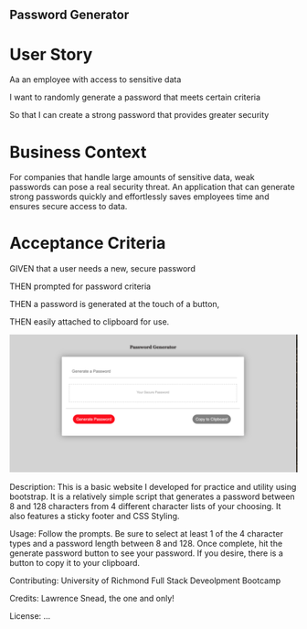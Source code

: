 ## Password Generator
# User Story

Aa an employee with access to sensitive data

I want to randomly generate a password that meets certain criteria

So that I can create a strong password that provides greater security

# Business Context

For companies that handle large amounts of sensitive data, weak passwords can pose a real security threat. An application that can generate strong passwords quickly and effortlessly saves employees time and ensures secure access to data.

# Acceptance Criteria

GIVEN that a user needs a new, secure password

THEN prompted for password criteria

THEN a password is generated at the touch of a button,

THEN easily attached to clipboard for use.





![Screenshot](assets/images/Password_Generator.png)

Description: This is a basic website I developed for practice and utility using bootstrap. It is a relatively simple script that generates a password between 8 and 128 characters from 4 different character lists of your choosing. It also features a sticky footer and CSS Styling.

Usage: Follow the prompts. Be sure to select at least 1 of the 4 character types and a password length between 8 and 128. Once complete, hit the generate password button to see your password. If you desire, there is a button to copy it to your clipboard. 

Contributing: University of Richmond Full Stack Deveolpment Bootcamp

Credits: Lawrence Snead, the one and only!

License: ...
